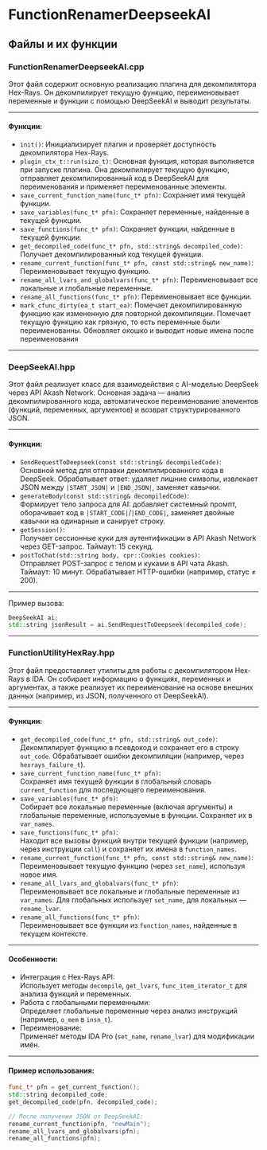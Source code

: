 ﻿# FunctionRenamerDeepseekAI

## Файлы и их функции

### FunctionRenamerDeepseekAI.cpp
Этот файл содержит основную реализацию плагина для декомпилятора Hex-Rays. Он декомпилирует текущую функцию, переименовывает переменные и функции с помощью DeepSeekAI и выводит результаты.

---

#### Функции:
- `init()`: Инициализирует плагин и проверяет доступность декомпилятора Hex-Rays.
- `plugin_ctx_t::run(size_t)`: Основная функция, которая выполняется при запуске плагина. Она декомпилирует текущую функцию, отправляет декомпилированный код в DeepSeekAI для переименования и применяет переименованные элементы.
- `save_current_function_name(func_t* pfn)`: Сохраняет имя текущей функции.
- `save_variables(func_t* pfn)`: Сохраняет переменные, найденные в текущей функции.
- `save_functions(func_t* pfn)`: Сохраняет функции, найденные в текущей функции.
- `get_decompiled_code(func_t* pfn, std::string& decompiled_code)`: Получает декомпилированный код текущей функции.
- `rename_current_function(func_t* pfn, const std::string& new_name)`: Переименовывает текущую функцию.
- `rename_all_lvars_and_globalvars(func_t* pfn)`: Переименовывает все локальные и глобальные переменные.
- `rename_all_functions(func_t* pfn)`: Переименовывает все функции.
- `mark_cfunc_dirty(ea_t start_ea)`: Помечает декомпилированную функцию как измененную для повторной декомпиляции. Помечает текущую функцию как грязную, то есть переменные были переименованны. Обновляет окошко и выводит новые имена после переименования

---

### DeepSeekAI.hpp  
Этот файл реализует класс для взаимодействия с AI-моделью DeepSeek через API Akash Network. Основная задача — анализ декомпилированного кода, автоматическое переименование элементов (функций, переменных, аргументов) и возврат структурированного JSON.  

---

#### Функции:  
- `SendRequestToDeepseek(const std::string& decompiledCode)`:  
  Основной метод для отправки декомпилированного кода в DeepSeek. Обрабатывает ответ: удаляет лишние символы, извлекает JSON между `|START_JSON|` и `|END_JSON|`, заменяет кавычки.  
- `generateBody(const std::string& decompiledCode)`:  
  Формирует тело запроса для AI: добавляет системный промпт, оборачивает код в `|START_CODE|`/`|END_CODE|`, заменяет двойные кавычки на одинарные и санирует строку.  
- `getSession()`:  
  Получает сессионные куки для аутентификации в API Akash Network через GET-запрос. Таймаут: 15 секунд.  
- `postToChat(std::string body, cpr::Cookies cookies)`:  
  Отправляет POST-запрос с телом и куками в API чата Akash. Таймаут: 10 минут. Обрабатывает HTTP-ошибки (например, статус ≠ 200).  

---

Пример вызова:  
```cpp  
DeepSeekAI ai;  
std::string jsonResult = ai.SendRequestToDeepseek(decompiled_code);  
```

---

### FunctionUtilityHexRay.hpp  
Этот файл предоставляет утилиты для работы с декомпилятором Hex-Rays в IDA. Он собирает информацию о функциях, переменных и аргументах, а также реализует их переименование на основе внешних данных (например, из JSON, полученного от DeepSeekAI).  

---

#### Функции:  
- `get_decompiled_code(func_t* pfn, std::string& out_code)`:  
  Декомпилирует функцию в псевдокод и сохраняет его в строку `out_code`. Обрабатывает ошибки декомпиляции (например, через `hexrays_failure_t`).
- `save_current_function_name(func_t* pfn)`:  
  Сохраняет имя текущей функции в глобальный словарь `current_function` для последующего переименования.
- `save_variables(func_t* pfn)`:  
  Собирает все локальные переменные (включая аргументы) и глобальные переменные, используемые в функции. Сохраняет их в `var_names`.
- `save_functions(func_t* pfn)`:  
  Находит все вызовы функций внутри текущей функции (например, через инструкции `call`) и сохраняет их имена в `function_names`.
- `rename_current_function(func_t* pfn, const std::string& new_name)`:  
  Переименовывает текущую функцию (через `set_name`), используя новое имя.
- `rename_all_lvars_and_globalvars(func_t* pfn)`:  
  Переименовывает все локальные и глобальные переменные из `var_names`. Для глобальных использует `set_name`, для локальных — `rename_lvar`.
- `rename_all_functions(func_t* pfn)`:  
  Переименовывает все функции из `function_names`, найденные в текущем контексте.  

---

#### Особенности:  
- Интеграция с Hex-Rays API:  
  Использует методы `decompile`, `get_lvars`, `func_item_iterator_t` для анализа функций и переменных.  
- Работа с глобальными переменными:  
  Определяет глобальные переменные через анализ инструкций (например, `o_mem` в `insn_t`).  
- Переименование:  
  Применяет методы IDA Pro (`set_name`, `rename_lvar`) для модификации имён.  

---

#### Пример использования:
```cpp
func_t* pfn = get_current_function();
std::string decompiled_code;
get_decompiled_code(pfn, decompiled_code);

// После получения JSON от DeepSeekAI:
rename_current_function(pfn, "newMain");
rename_all_lvars_and_globalvars(pfn);
rename_all_functions(pfn);
```  
